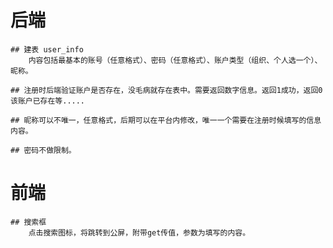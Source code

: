 # 后端  
    ## 建表 user_info  
        内容包括最基本的账号（任意格式）、密码（任意格式）、账户类型（组织、个人选一个）、昵称。

    ## 注册时后端验证账户是否存在，没毛病就存在表中。需要返回数字信息。返回1成功，返回0该账户已存在等.....

    ## 昵称可以不唯一，任意格式，后期可以在平台内修改，唯一一个需要在注册时候填写的信息内容。

    ## 密码不做限制。

# 前端
    ## 搜索框
        点击搜索图标，将跳转到公屏，附带get传值，参数为填写的内容。  